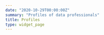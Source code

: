 ```yaml
---
date: "2020-10-29T00:00:00Z"
summary: "Profiles of data professionals"
title: Profiles 
type: widget_page
---
```

